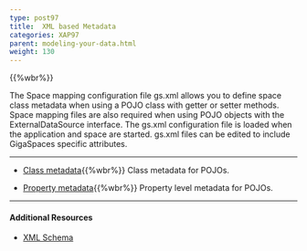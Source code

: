 ```yaml
---
type: post97
title:  XML based Metadata
categories: XAP97
parent: modeling-your-data.html
weight: 130
---
```


{{%wbr%}}

The Space mapping configuration file gs.xml allows you to define space class metadata when using a POJO class with getter or setter methods. Space mapping files are also required when using POJO objects with the ExternalDataSource interface. The gs.xml configuration file is loaded when the application and space are started. gs.xml files can be edited to include GigaSpaces specific attributes.
<hr/>


- [Class metadata](./pojo-xml-metadata-class.html){{%wbr%}}
Class metadata for POJOs.


- [Property metadata](./pojo-xml-metadata-attribute.html){{%wbr%}}
Property level metadata for POJOs.

<hr/>

#### Additional Resources

- [XML Schema](/api_documentation/xap-{{%currentversion%}}.html)



